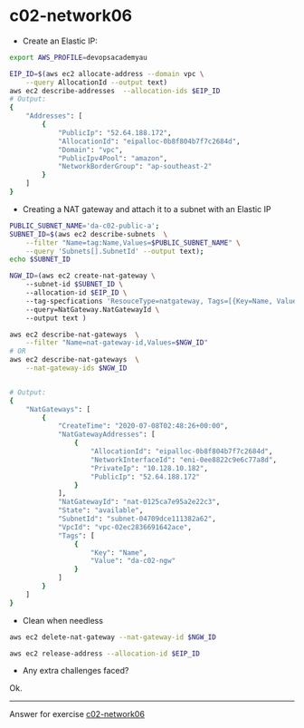 # c02-network06


- Create an Elastic IP:
```bash
export AWS_PROFILE=devopsacademyau

EIP_ID=$(aws ec2 allocate-address --domain vpc \
    --query AllocationId --output text)
aws ec2 describe-addresses  --allocation-ids $EIP_ID
# Output:
{
    "Addresses": [
        {
            "PublicIp": "52.64.188.172",
            "AllocationId": "eipalloc-0b8f804b7f7c2684d",
            "Domain": "vpc",
            "PublicIpv4Pool": "amazon",
            "NetworkBorderGroup": "ap-southeast-2"
        }
    ]
}

```
- Creating a NAT gateway and attach it to a subnet with an Elastic IP
```bash
PUBLIC_SUBNET_NAME='da-c02-public-a';
SUBNET_ID=$(aws ec2 describe-subnets  \
    --filter "Name=tag:Name,Values=$PUBLIC_SUBNET_NAME" \
    --query 'Subnets[].SubnetId' --output text);
echo $SUBNET_ID

NGW_ID=(aws ec2 create-nat-gateway \
    --subnet-id $SUBNET_ID \
    --allocation-id $EIP_ID \
    --tag-specfications 'ResouceType=natgateway, Tags=[{Key=Name, Value=da-c02-ngw}] ' \
    --query=NatGateway.NatGatewayId \
    --output text )

aws ec2 describe-nat-gateways  \
    --filter "Name=nat-gateway-id,Values=$NGW_ID"
# OR 
aws ec2 describe-nat-gateways  \
    --nat-gateway-ids $NGW_ID


# Output:
{
    "NatGateways": [
        {
            "CreateTime": "2020-07-08T02:48:26+00:00",
            "NatGatewayAddresses": [
                {
                    "AllocationId": "eipalloc-0b8f804b7f7c2684d",
                    "NetworkInterfaceId": "eni-0ee8822c9e6c77a8d",
                    "PrivateIp": "10.128.10.182",
                    "PublicIp": "52.64.188.172"
                }
            ],
            "NatGatewayId": "nat-0125ca7e95a2e22c3",
            "State": "available",
            "SubnetId": "subnet-04709dce111382a62",
            "VpcId": "vpc-02ec2836691642ace",
            "Tags": [
                {
                    "Key": "Name",
                    "Value": "da-c02-ngw"
                }
            ]
        }
    ]
}


```
- Clean when needless
```bash
aws ec2 delete-nat-gateway --nat-gateway-id $NGW_ID

aws ec2 release-address --allocation-id $EIP_ID
```

- Any extra challenges faced?

Ok.

<!-- Don't change anything below this point-->
***
Answer for exercise [c02-network06](https://github.com/devopsacademyau/academy/blob/893381c6f0b69434d9e8597d3d4b1c17f9bc1371/classes/02class/exercises/c02-network06/README.md)